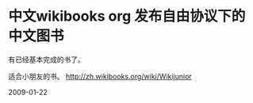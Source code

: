 # 中文wikibooks org 发布自由协议下的中文图书

有已经基本完成的书了。

适合小朋友的书。
<http://zh.wikibooks.org/wiki/Wikijunior>


2009-01-22